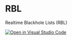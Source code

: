 # RBL
Realtime Blackhole Lists (RBL)

[![Open in Visual Studio Code](https://img.shields.io/badge/VSCode-Open%20in%20Visual%20Studio%20Code-blue)](https://open.vscode.dev/ricardomaia/myproject)
